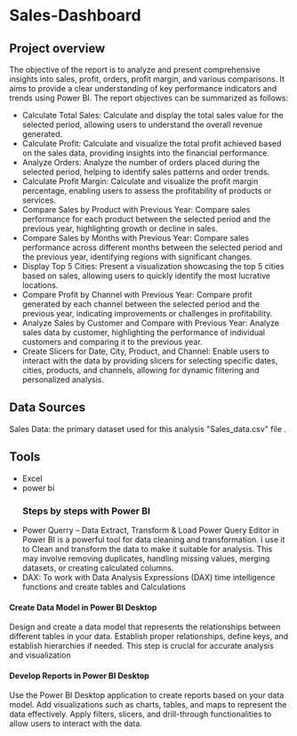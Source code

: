 # Sales-Dashboard

## Project overview
The objective of the report is to analyze and present comprehensive insights into sales, profit, orders, profit margin, and various comparisons. It aims to provide a clear understanding of key performance indicators and trends using Power BI. The report objectives can be summarized as follows:

- Calculate Total Sales: Calculate and display the total sales value for the selected period, allowing users to understand the overall revenue generated.
- Calculate Profit: Calculate and visualize the total profit achieved based on the sales data, providing insights into the financial performance.
- Analyze Orders: Analyze the number of orders placed during the selected period, helping to identify sales patterns and order trends.
- Calculate Profit Margin: Calculate and visualize the profit margin percentage, enabling users to assess the profitability of products or services.
- Compare Sales by Product with Previous Year: Compare sales performance for each product between the selected period and the previous year, highlighting growth or decline in sales.
- Compare Sales by Months with Previous Year: Compare sales performance across different months between the selected period and the previous year, identifying regions with significant changes.
- Display Top 5 Cities: Present a visualization showcasing the top 5 cities based on sales, allowing users to quickly identify the most lucrative locations.
- Compare Profit by Channel with Previous Year: Compare profit generated by each channel between the selected period and the previous year, indicating improvements or challenges in profitability.
- Analyze Sales by Customer and Compare with Previous Year: Analyze sales data by customer, highlighting the performance of individual customers and comparing it to the previous year.
- Create Slicers for Date, City, Product, and Channel: Enable users to interact with the data by providing slicers for selecting specific dates, cities, products, and channels, allowing for dynamic filtering and personalized analysis.
## Data Sources
Sales Data: the primary dataset used for this analysis "Sales_data.csv" file .
## Tools 
- Excel
- power bi 
  ### Steps by steps with Power BI
- Power Querry – Data Extract, Transform & Load
Power Query Editor in Power BI is a powerful tool for data cleaning and transformation. I use it to Clean and transform the data to make it suitable for analysis.
This may involve removing duplicates, handling missing values, merging datasets, or creating calculated columns.
- DAX: 
To work with Data Analysis Expressions (DAX) time intelligence functions and create tables and Calculations
#### Create Data Model in Power BI Desktop
Design and create a data model that represents the relationships between different tables in your data. Establish proper relationships, define keys, and establish hierarchies if needed. This step is crucial for accurate analysis and visualization
#### Develop Reports in Power BI Desktop
Use the Power BI Desktop application to create reports based on your data model. Add visualizations such as charts, tables, and maps to represent the data effectively. Apply filters, slicers, and drill-through functionalities to allow users to interact with the data.
